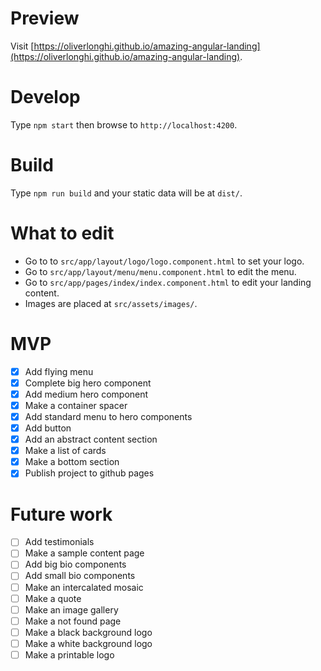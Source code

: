 # Preview

Visit [https://oliverlonghi.github.io/amazing-angular-landing](https://oliverlonghi.github.io/amazing-angular-landing).

# Develop

Type `npm start` then browse to `http://localhost:4200`.

# Build

Type `npm run build` and your static data will be at `dist/`.

# What to edit

- Go to to `src/app/layout/logo/logo.component.html` to set your logo.
- Go to `src/app/layout/menu/menu.component.html` to edit the menu.
- Go to `src/app/pages/index/index.component.html` to edit your landing content.
- Images are placed at `src/assets/images/`.

# MVP

- [x] Add flying menu
- [x] Complete big hero component
- [x] Add medium hero component
- [x] Make a container spacer
- [x] Add standard menu to hero components
- [x] Add button
- [x] Add an abstract content section
- [x] Make a list of cards
- [x] Make a bottom section
- [x] Publish project to github pages

# Future work

- [ ] Add testimonials
- [ ] Make a sample content page
- [ ] Add big bio components
- [ ] Add small bio components
- [ ] Make an intercalated mosaic
- [ ] Make a quote
- [ ] Make an image gallery
- [ ] Make a not found page
- [ ] Make a black background logo
- [ ] Make a white background logo
- [ ] Make a printable logo
